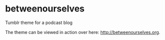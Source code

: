 # betweenourselves
Tumblr theme for a podcast blog

The theme can be viewed in action over here: http://betweenourselves.org.
